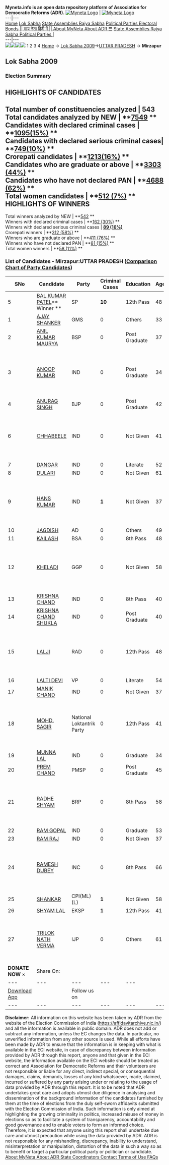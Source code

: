 **Myneta.info is an open data repository platform of Association for Democratic Reforms (ADR).**
[![Myneta Logo](https://www.myneta.info/lib/img/myneta-logo.png)](https://www.myneta.info/) | [![Myneta Logo](https://www.myneta.info/lib/img/adr-logo.png)](https://adrindia.org)  
---|---  
[Home](https://www.myneta.info/) [Lok Sabha](https://www.myneta.info/#ls "Lok Sabha") [ State Assemblies ](https://www.myneta.info/#sa "State Assemblies") [Rajya Sabha](https://www.myneta.info/#rs "Rajya Sabha") [Political Parties ](https://www.myneta.info/party "Political Parties") [ Electoral Bonds ](https://www.myneta.info/electoral_bonds "Electoral Bonds") [ || माय नेता हिंदी में || ](https://translate.google.co.in/translate?prev=hp&hl=en&js=y&u=www.myneta.info&sl=en&tl=hi&history_state0=) [ About MyNeta ](https://adrindia.org/content/about-myneta) [ About ADR ](https://adrindia.org/about-adr/who-we-are) [☰](javascript:void\(0\))
[ State Assemblies ](https://www.myneta.info/#sa "State Assemblies") [ Rajya Sabha ](https://www.myneta.info/#rs "Rajya Sabha") [ Political Parties ](https://www.myneta.info/party "Political Parties")
|   
---|---  
![](https://www.myneta.info/lib/img/banner/banner-1.png)![](https://www.myneta.info/lib/img/banner/banner-2.png)![](https://www.myneta.info/lib/img/banner/banner-3.png)![](https://www.myneta.info/lib/img/banner/banner-4.png)
1  2  3  4 
[Home](https://www.myneta.info/) → [Lok Sabha 2009](https://www.myneta.info/ls2009/)→[UTTAR PRADESH](https://www.myneta.info/ls2009/index.php?action=show_constituencies&state_id=24) → **Mirzapur**
### 
## Lok Sabha 2009
###  Election Summary 
HIGHLIGHTS OF CANDIDATES  
---  
Total number of constituencies analyzed |  543   
Total candidates analyzed by NEW | **[7549](https://www.myneta.info/ls2009/index.php?action=summary&subAction=candidates_analyzed&sort=candidate#summary) **  
Candidates with declared criminal cases | **[1095(15%)](https://www.myneta.info/ls2009/index.php?action=summary&subAction=crime&sort=candidate#summary) **  
Candidates with declared serious criminal cases| **[749(10%)](https://www.myneta.info/ls2009/index.php?action=summary&subAction=serious_crime&sort=candidate#summary) **  
Crorepati candidates | **[1213(16%)](https://www.myneta.info/ls2009/index.php?action=summary&subAction=crorepati&sort=candidate#summary) **  
Candidates who are graduate or above | **[3303 (44%)](https://www.myneta.info/ls2009/index.php?action=summary&subAction=education&sort=candidate#summary) **  
Candidates who have not declared PAN | **[4688 (62%)](https://www.myneta.info/ls2009/index.php?action=summary&subAction=without_pan&sort=candidate#summary) **  
Total women candidates | **[512 (7%)](https://www.myneta.info/ls2009/index.php?action=summary&subAction=women_candidate&sort=candidate#summary) **  
HIGHLIGHTS OF WINNERS  
---  
Total winners analyzed by NEW | **[542](https://www.myneta.info/ls2009/index.php?action=summary&subAction=winner_analyzed&sort=candidate#summary) **  
Winners with declared criminal cases | **[162 (30%)](https://www.myneta.info/ls2009/index.php?action=summary&subAction=winner_crime&sort=candidate#summary) **  
Winners with declared serious criminal cases | **[89 (16%)](https://www.myneta.info/ls2009/index.php?action=summary&subAction=winner_serious_crime&sort=candidate#summary)**  
Crorepati winners | **[312 (58%)](https://www.myneta.info/ls2009/index.php?action=summary&subAction=winner_crorepati&sort=candidate#summary) **  
Winners who are graduate or above | **[411 (76%)](https://www.myneta.info/ls2009/index.php?action=summary&subAction=winner_education&sort=candidate#summary) **  
Winners who have not declared PAN | **[81 (15%)](https://www.myneta.info/ls2009/index.php?action=summary&subAction=winner_without_pan&sort=candidate#summary) **  
Total women winners | **[58 (11%)](https://www.myneta.info/ls2009/index.php?action=summary&subAction=winner_women&sort=candidate#summary) **  
### List of Candidates - Mirzapur:UTTAR PRADESH ([Comparison Chart of Party Candidates](https://www.myneta.info/ls2009/comparisonchart.php?constituency_id=104))
SNo | Candidate| Party| Criminal Cases| Education| Age| Total Assets| Liabilities  
---|---|---|---|---|---|---|---  
5  | [BAL KUMAR PATEL](https://www.myneta.info/ls2009/candidate.php?candidate_id=1782)** Winner ** | SP | **10** | 12th Pass| 48 | Rs 2,29,78,000 ~ 2 Crore+ | Rs 1,16,95,272 ~ 1 Crore+  
1  | [AJAY SHANKER](https://www.myneta.info/ls2009/candidate.php?candidate_id=1784) | GMS | 0 | Others| 33 | Nil | Rs 0 ~   
2  | [ANIL KUMAR MAURYA](https://www.myneta.info/ls2009/candidate.php?candidate_id=1780) | BSP | 0 | Post Graduate| 37 | Rs 1,58,52,990 ~ 1 Crore+ | Rs 0 ~   
3  | [ANOOP KUMAR](https://www.myneta.info/ls2009/candidate.php?candidate_id=1796) | IND | 0 | Post Graduate| 34 | ![](https://myneta.info/image_v2.php?myneta_folder=ls2009&candidate_id=1796&col=ta) | ![](https://myneta.info/image_v2.php?myneta_folder=ls2009&candidate_id=1796&col=lia)  
4  | [ANURAG SINGH](https://www.myneta.info/ls2009/candidate.php?candidate_id=1781) | BJP | 0 | Post Graduate| 42 | Rs 1,62,97,500 ~ 1 Crore+ | Rs 0 ~   
6  | [CHHABEELE](https://www.myneta.info/ls2009/candidate.php?candidate_id=1799) | IND | 0 | Not Given| 41 | ![](https://myneta.info/image_v2.php?myneta_folder=ls2009&candidate_id=1799&col=ta) | ![](https://myneta.info/image_v2.php?myneta_folder=ls2009&candidate_id=1799&col=lia)  
7  | [DANGAR](https://www.myneta.info/ls2009/candidate.php?candidate_id=1800) | IND | 0 | Literate| 52 | Rs 7,30,500 ~ 7 Lacs+ | Rs 0 ~   
8  | [DULARI](https://www.myneta.info/ls2009/candidate.php?candidate_id=1801) | IND | 0 | Not Given| 61 | Rs 30,95,195 ~ 30 Lacs+ | Rs 0 ~   
9  | [HANS KUMAR](https://www.myneta.info/ls2009/candidate.php?candidate_id=1806) | IND | **1** | Not Given| 37 | ![](https://myneta.info/image_v2.php?myneta_folder=ls2009&candidate_id=1806&col=ta) | ![](https://myneta.info/image_v2.php?myneta_folder=ls2009&candidate_id=1806&col=lia)  
10  | [JAGDISH](https://www.myneta.info/ls2009/candidate.php?candidate_id=1787) | AD | 0 | Others| 49 | Rs 4,76,19,574 ~ 4 Crore+ | Rs 8,00,000 ~ 8 Lacs+  
11  | [KAILASH](https://www.myneta.info/ls2009/candidate.php?candidate_id=1785) | BSA | 0 | 8th Pass| 48 | Rs 62,000 ~ 62 Thou+ | Rs 0 ~   
12  | [KHELADI](https://www.myneta.info/ls2009/candidate.php?candidate_id=1786) | GGP | 0 | Not Given| 58 | ![](https://myneta.info/image_v2.php?myneta_folder=ls2009&candidate_id=1786&col=ta) | ![](https://myneta.info/image_v2.php?myneta_folder=ls2009&candidate_id=1786&col=lia)  
13  | [KRISHNA CHAND](https://www.myneta.info/ls2009/candidate.php?candidate_id=1797) | IND | 0 | 8th Pass| 40 | Rs 47,57,000 ~ 47 Lacs+ | Rs 0 ~   
14  | [KRISHNA CHAND SHUKLA](https://www.myneta.info/ls2009/candidate.php?candidate_id=1798) | IND | 0 | Post Graduate| 40 | Rs 39,49,000 ~ 39 Lacs+ | Rs 6,00,000 ~ 6 Lacs+  
15  | [LALJI](https://www.myneta.info/ls2009/candidate.php?candidate_id=1790) | RAD | 0 | 12th Pass| 48 | ![](https://myneta.info/image_v2.php?myneta_folder=ls2009&candidate_id=1790&col=ta) | ![](https://myneta.info/image_v2.php?myneta_folder=ls2009&candidate_id=1790&col=lia)  
16  | [LALTI DEVI](https://www.myneta.info/ls2009/candidate.php?candidate_id=1791) | VP | 0 | Literate| 54 | Rs 14,50,000 ~ 14 Lacs+ | Rs 0 ~   
17  | [MANIK CHAND](https://www.myneta.info/ls2009/candidate.php?candidate_id=1802) | IND | 0 | Not Given| 37 | Rs 2,56,000 ~ 2 Lacs+ | Rs 0 ~   
18  | [MOHD. SAGIR](https://www.myneta.info/ls2009/candidate.php?candidate_id=1794) | National Loktantrik Party | 0 | 12th Pass| 41 | ![](https://myneta.info/image_v2.php?myneta_folder=ls2009&candidate_id=1794&col=ta) | ![](https://myneta.info/image_v2.php?myneta_folder=ls2009&candidate_id=1794&col=lia)  
19  | [MUNNA LAL](https://www.myneta.info/ls2009/candidate.php?candidate_id=1803) | IND | 0 | Graduate| 34 | Rs 14,28,400 ~ 14 Lacs+ | Rs 0 ~   
20  | [PREM CHAND](https://www.myneta.info/ls2009/candidate.php?candidate_id=1788) | PMSP | 0 | Post Graduate| 45 | Rs 2,15,000 ~ 2 Lacs+ | Rs 8,000 ~ 8 Thou+  
21  | [RADHE SHYAM](https://www.myneta.info/ls2009/candidate.php?candidate_id=1789) | BRP | 0 | 8th Pass| 58 | ![](https://myneta.info/image_v2.php?myneta_folder=ls2009&candidate_id=1789&col=ta) | ![](https://myneta.info/image_v2.php?myneta_folder=ls2009&candidate_id=1789&col=lia)  
22  | [RAM GOPAL](https://www.myneta.info/ls2009/candidate.php?candidate_id=1804) | IND | 0 | Graduate| 53 | Rs 1,80,635 ~ 1 Lacs+ | Rs 0 ~   
23  | [RAM RAJ](https://www.myneta.info/ls2009/candidate.php?candidate_id=1805) | IND | 0 | Not Given| 37 | Nil | Rs 1,50,000 ~ 1 Lacs+  
24  | [RAMESH DUBEY](https://www.myneta.info/ls2009/candidate.php?candidate_id=1783) | INC | 0 | 8th Pass| 66 | ![](https://myneta.info/image_v2.php?myneta_folder=ls2009&candidate_id=1783&col=ta) | ![](https://myneta.info/image_v2.php?myneta_folder=ls2009&candidate_id=1783&col=lia)  
25  | [SHANKAR](https://www.myneta.info/ls2009/candidate.php?candidate_id=1792) | CPI(ML)(L) | **1** | Not Given| 58 | Nil | Rs 0 ~   
26  | [SHYAM LAL](https://www.myneta.info/ls2009/candidate.php?candidate_id=1793) | EKSP | **1** | 12th Pass| 41 | Rs 36,54,000 ~ 36 Lacs+ | Rs 0 ~   
27  | [TRILOK NATH VERMA](https://www.myneta.info/ls2009/candidate.php?candidate_id=1795) | IJP | 0 | Others| 61 | ![](https://myneta.info/image_v2.php?myneta_folder=ls2009&candidate_id=1795&col=ta) | ![](https://myneta.info/image_v2.php?myneta_folder=ls2009&candidate_id=1795&col=lia)  
|  **DONATE NOW** × |  Share On:  | [](https://api.whatsapp.com/send?text=https%3A%2F%2Fmyneta.info%2Fpunjab2022%2Findex.php%3Faction%3Dshow_constituencies%26state_id%3D19) | [](https://www.facebook.com/sharer/sharer.php?u=https%3A%2F%2Fmyneta.info%2Fpunjab2022%2Findex.php%3Faction%3Dshow_constituencies%26state_id%3D19) | [](https://twitter.com/share?url=https%3A%2F%2Fmyneta.info%2Fpunjab2022%2Findex.php%3Faction%3Dshow_constituencies%26state_id%3D19)  
---|---|---|---|---  
| [ Download App ](https://play.google.com/store/apps/details?id=com.webrosoft.myneta1&pcampaignid=pcampaignidMKT-Other-global-all-co-prtnr-py-PartBadge-Mar2515-1) | [](https://play.google.com/store/apps/details?id=com.webrosoft.myneta1&pcampaignid=pcampaignidMKT-Other-global-all-co-prtnr-py-PartBadge-Mar2515-1) |  Follow us on  | [](https://www.facebook.com/adrindia.org/) | [](https://twitter.com/adrspeaks) | [](https://groups.google.com/g/national-election-watch?hl=en&pli=1) | [](https://www.instagram.com/adrspeaks/) | [](https://www.youtube.com/user/adrspeaks) | [](https://sharechat.com/profile/adrspeaks)  
---|---|---|---|---|---|---|---|---  
**Disclaimer:** All information on this website has been taken by ADR from the website of the Election Commission of India (https://affidavitarchive.nic.in/) and all the information is available in public domain. ADR does not add or subtract any information, unless the EC changes the data. In particular, no unverified information from any other source is used. While all efforts have been made by ADR to ensure that the information is in keeping with what is available in the ECI website, in case of discrepancy between information provided by ADR through this report, anyone and that given in the ECI website, the information available on the ECI website should be treated as correct and Association for Democratic Reforms and their volunteers are not responsible or liable for any direct, indirect special, or consequential damages, claims, demands, losses of any kind whatsoever, made, claimed, incurred or suffered by any party arising under or relating to the usage of data provided by ADR through this report. It is to be noted that ADR undertakes great care and adopts utmost due diligence in analysing and dissemination of the background information of the candidates furnished by them at the time of elections from the duly self-sworn affidavits submitted with the Election Commission of India. Such information is only aimed at highlighting the growing criminality in politics, increased misuse of money in elections so as to facilitate a system of transparency, accountability and good governance and to enable voters to form an informed choice. Therefore, it is expected that anyone using this report shall undertake due care and utmost precaution while using the data provided by ADR. ADR is not responsible for any mishandling, discrepancy, inability to understand, misinterpretation or manipulation, distortion of the data in such a way so as to benefit or target a particular political party or politician or candidate. 
[ About MyNeta ](https://adrindia.org/content/about-myneta) [ About ADR ](https://adrindia.org/about-adr/who-we-are) [ State Coordinators ](https://adrindia.org/about-adr/state-coordinators) [ Contact ](https://adrindia.org/contact-us) [ Terms of Use ](https://adrindia.org/content/adr-terms-use) [ FAQs ](https://adrindia.org/content/faqs)

